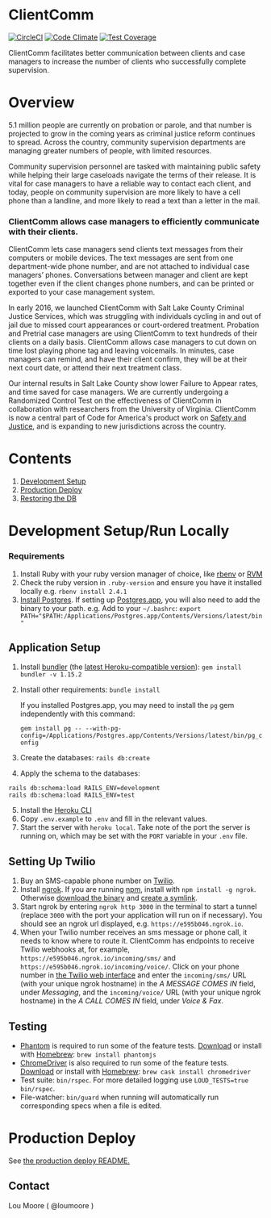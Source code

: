 # ClientComm

[![CircleCI](https://circleci.com/gh/codeforamerica/clientcomm-rails.svg?style=svg)](https://circleci.com/gh/codeforamerica/clientcomm-rails)
[![Code Climate](https://codeclimate.com/github/codeforamerica/clientcomm-rails/badges/gpa.svg)](https://codeclimate.com/github/codeforamerica/clientcomm-rails)
[![Test Coverage](https://codeclimate.com/github/codeforamerica/clientcomm-rails/badges/coverage.svg)](https://codeclimate.com/github/codeforamerica/clientcomm-rails/coverage)

ClientComm facilitates better communication between clients and case managers to increase the number of clients who successfully complete supervision.

# Overview

5.1 million people are currently on probation or parole, and that number is projected to grow in the coming years as criminal justice reform continues to spread. Across the country, community supervision departments are managing greater numbers of people, with limited resources.  

Community supervision personnel are tasked with maintaining public safety while helping their large caseloads navigate the terms of their release. It is vital for case managers to have a reliable way to contact each client, and today, people on community supervision are more likely to have a cell phone than a landline, and more likely to read a text than a letter in the mail. 

### ClientComm allows case managers to efficiently communicate with their clients.

ClientComm lets case managers send clients text messages from their computers or mobile devices. The text messages are sent from one department-wide phone number, and are not attached to individual case managers’ phones. Conversations between manager and client are kept together even if the client changes phone numbers, and can be printed or exported to your case management system.

In early 2016, we launched ClientComm with Salt Lake County Criminal Justice Services, which was struggling with individuals cycling in and out of jail due to missed court appearances or court-ordered treatment. Probation and Pretrial case managers are using ClientComm to text hundreds of their clients on a daily basis. ClientComm allows case managers to cut down on time lost playing phone tag and leaving voicemails. In minutes, case managers can remind, and have their client confirm, they will be at their next court date, or attend their next treatment class.

Our internal results in Salt Lake County show lower Failure to Appear rates, and time saved for case managers. We are currently undergoing a Randomized Control Test on the effectiveness of ClientComm in collaboration with researchers from the University of Virginia. ClientComm is now a central part of Code for America's product work on [Safety and Justice](https://www.codeforamerica.org/focus-areas/safety-and-justice), and is expanding to new jurisdictions across the country.

# Contents
1. [Development Setup](#development-setup)
2. [Production Deploy](#production-deploy)
3. [Restoring the DB](#restoring-the-db)

# Development Setup/Run Locally
### Requirements
1. Install Ruby with your ruby version manager of choice, like [rbenv](https://github.com/rbenv/rbenv) or [RVM](https://github.com/codeforamerica/howto/blob/master/Ruby.md)
2. Check the ruby version in `.ruby-version` and ensure you have it installed locally e.g. `rbenv install 2.4.1`
3. [Install Postgres](https://github.com/codeforamerica/howto/blob/master/PostgreSQL.md). If setting up [Postgres.app](https://postgresapp.com/), you will also need to add the binary to your path. e.g. Add to your `~/.bashrc`:
`export PATH="$PATH:/Applications/Postgres.app/Contents/Versions/latest/bin"`

## Application Setup

1. Install [bundler](https://bundler.io/) (the [latest Heroku-compatible version](https://devcenter.heroku.com/articles/ruby-support#libraries)): `gem install bundler -v 1.15.2`
2. Install other requirements: `bundle install`

    If you installed Postgres.app, you may need to install the `pg` gem independently with this command:

    ```gem install pg -- --with-pg-config=/Applications/Postgres.app/Contents/Versions/latest/bin/pg_config```
3. Create the databases: `rails db:create`
4. Apply the schema to the databases:
```
rails db:schema:load RAILS_ENV=development
rails db:schema:load RAILS_ENV=test
```
5. Install the [Heroku CLI](https://devcenter.heroku.com/articles/heroku-cli#download-and-install)
6. Copy `.env.example` to `.env` and fill in the relevant values.
7. Start the server with `heroku local`. Take note of the port the server is running on, which may be set with the `PORT` variable in your `.env` file.

## Setting Up Twilio

1. Buy an SMS-capable phone number on [Twilio](https://www.twilio.com/).
2. Install [ngrok](https://ngrok.com/). If you are running [npm](https://www.npmjs.com/), install with `npm install -g ngrok`. Otherwise [download the binary](https://ngrok.com/download) and [create a symlink](https://gist.github.com/wosephjeber/aa174fb851dfe87e644e#creating-a-symlink-to-ngrok).
3. Start ngrok by entering `ngrok http 3000` in the terminal to start a tunnel (replace `3000` with the port your application will run on if necessary). You should see an ngrok url displayed, e.g. `https://e595b046.ngrok.io`.
4. When your Twilio number receives an sms message or phone call, it needs to know where to route it. ClientComm has endpoints to receive Twilio webhooks at, for example, `https://e595b046.ngrok.io/incoming/sms/` and `https://e595b046.ngrok.io/incoming/voice/`. Click on your phone number in [the Twilio web interface](https://www.twilio.com/console/phone-numbers/incoming) and enter the `incoming/sms/` URL (with your unique ngrok hostname) in the *A MESSAGE COMES IN* field, under *Messaging*, and the `incoming/voice/` URL (with your unique ngrok hostname) in the *A CALL COMES IN* field, under *Voice & Fax*.

## Testing

- [Phantom](http://phantomjs.org/) is required to run some of the feature tests. [Download](http://phantomjs.org/download.html) or install with [Homebrew](https://brew.sh/): `brew install phantomjs`
- [ChromeDriver](https://sites.google.com/a/chromium.org/chromedriver/) is also required to run some of the feature tests. [Download](https://sites.google.com/a/chromium.org/chromedriver/downloads) or install with [Homebrew](https://brew.sh/): `brew cask install chromedriver`
- Test suite: `bin/rspec`. For more detailed logging use `LOUD_TESTS=true bin/rspec`.
- File-watcher: `bin/guard` when running will automatically run corresponding specs when a file is edited.

# Production Deploy

See [the production deploy README.](deploy/terraform/README.md)

## Contact

Lou Moore ( @loumoore )
